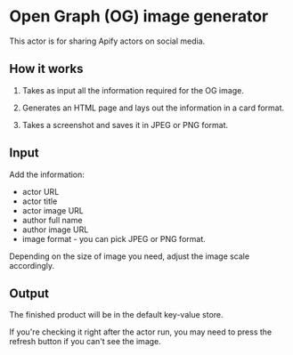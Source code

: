 # Open Graph (OG) image generator

This actor is for sharing Apify actors on social media. 

## How it works

1. Takes as input all the information required for the OG image.

3. Generates an HTML page and lays out the information in a card format.

4. Takes a screenshot and saves it in JPEG or PNG format.

## Input 

Add the information:

- actor URL
- actor title
- actor image URL
- author full name
- author image URL
- image format - you can pick JPEG or PNG format.

Depending on the size of image you need, adjust the image scale accordingly.

## Output

The finished product will be in the default key-value store. 

If you're checking it right after the actor run, you may need to press the refresh button if you can't see the image.

